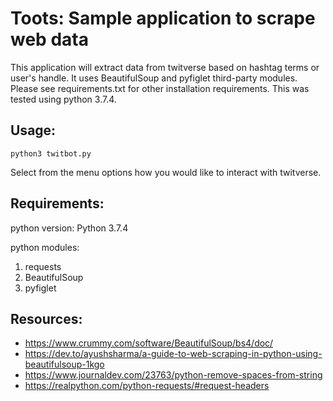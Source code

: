 # Toots: Sample application to scrape web data

This application will extract data from twitverse based on hashtag terms
or user's handle. It uses BeautifulSoup and pyfiglet third-party modules.
Please see requirements.txt for other installation requirements. This was
tested using python 3.7.4.

## Usage:
```
python3 twitbot.py
```
Select from the menu options how you would like to interact with twitverse.

## Requirements:

python version: Python 3.7.4

python modules:

1. requests
1. BeautifulSoup
1. pyfiglet

## Resources:

- https://www.crummy.com/software/BeautifulSoup/bs4/doc/
- https://dev.to/ayushsharma/a-guide-to-web-scraping-in-python-using-beautifulsoup-1kgo
- https://www.journaldev.com/23763/python-remove-spaces-from-string
- https://realpython.com/python-requests/#request-headers
